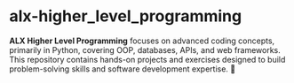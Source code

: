 # alx-higher_level_programming
**ALX Higher Level Programming** focuses on advanced coding concepts, primarily in Python, covering OOP, databases, APIs, and web frameworks. This repository contains hands-on projects and exercises designed to build problem-solving skills and software development expertise. 🚀
